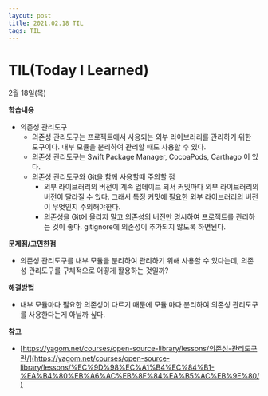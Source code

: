 ```yaml
---
layout: post
title: 2021.02.18 TIL
tags: TIL
---
```

# TIL(Today I Learned)

2월 18일(목)

**학습내용**

- 의존성 관리도구
    - 의존성 관리도구는 프로젝트에서 사용되는 외부 라이브러리를 관리하기 위한 도구이다. 내부 모듈을 분리하여 관리할 때도 사용할 수 있다.
    - 의존성 관리도구는 Swift Package Manager, CocoaPods, Carthago 이 있다.
    - 의존성 관리도구와 Git을 함께 사용할때 주의할 점
        - 외부 라이브러리의 버전이 계속 업데이트 되서 커밋마다 외부 라이브러리의 버전이 달라질 수 있다. 그래서 특정 커밋에 필요한 외부 라이브러리의 버전이 무엇인지 주의해야한다.
        - 의존성을 Git에 올리지 말고 의존성의 버전만 명시하여 프로젝트를 관리하는 것이 좋다. gitignore에 의존성이 추가되지 않도록 하면된다.

**문제점/고민한점**

- 의존성 관리도구를 내부 모듈을 분리하여 관리하기 위해 사용할 수 있다는데, 의존성 관리도구를 구체적으로 어떻게 활용하는 것일까?

**해결방법**

- 내부 모듈마다 필요한 의존성이 다르기 때문에 모듈 마다 분리하여 의존성 관리도구를 사용한다는게 아닐까 싶다.

**참고**

- [https://yagom.net/courses/open-source-library/lessons/의존성-관리도구란/](https://yagom.net/courses/open-source-library/lessons/%EC%9D%98%EC%A1%B4%EC%84%B1-%EA%B4%80%EB%A6%AC%EB%8F%84%EA%B5%AC%EB%9E%80/)
